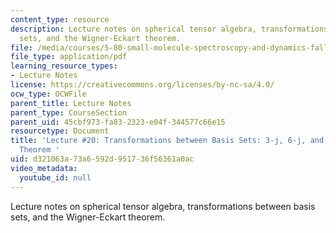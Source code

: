 ```yaml
---
content_type: resource
description: Lecture notes on spherical tensor algebra, transformations between basis
  sets, and the Wigner-Eckart theorem.
file: /media/courses/5-80-small-molecule-spectroscopy-and-dynamics-fall-2008/d321063a73a6592d951736f56361a0ac_20_580ln_fa08.pdf
file_type: application/pdf
learning_resource_types:
- Lecture Notes
license: https://creativecommons.org/licenses/by-nc-sa/4.0/
ocw_type: OCWFile
parent_title: Lecture Notes
parent_type: CourseSection
parent_uid: 45cbf973-fa83-2323-e04f-344577c66e15
resourcetype: Document
title: 'Lecture #20: Transformations between Basis Sets: 3-j, 6-j, and Wigner-Eckart
  Theorem '
uid: d321063a-73a6-592d-9517-36f56361a0ac
video_metadata:
  youtube_id: null
---
```

Lecture notes on spherical tensor algebra, transformations between basis sets, and the Wigner-Eckart theorem.